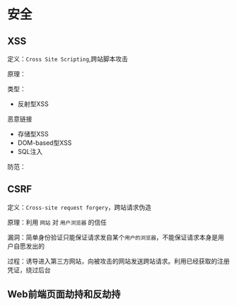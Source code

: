 # 安全

## XSS

定义：`Cross Site Scripting`,跨站脚本攻击

原理：

类型：

- 反射型XSS

恶意链接

- 存储型XSS
- DOM-based型XSS
- SQL注入

防范：



## CSRF

定义：`Cross-site request forgery`，跨站请求伪造

原理：利用 `网站` 对 `用户浏览器` 的信任

漏洞：简单身份验证只能保证请求发自某个`用户的浏览器`，不能保证请求本身是用户自愿发出的

过程：诱导进入第三方网站，向被攻击的网站发送跨站请求。利用已经获取的注册凭证，绕过后台

## Web前端页面劫持和反劫持


